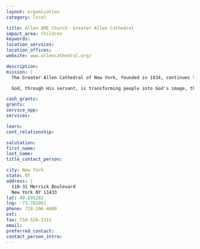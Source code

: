 ```yaml
---
layout: organization
category: local

title: Allen AME Church- Greater Allen Cathedral
impact_area: Children
keywords: 
location_services: 
location_offices: 
website: www.allencathedral.org/

description: 
mission: |
  The Greater Allen Cathedral of New York, founded in 1834, continues to demonstrate a strong commitment to God and to God's people. Pastor Floyd H. Flake and Co-Pastor M.Elaine Flake have led the congregation to unparalleled heights through obedience to God's vision, praise and worship, Christian education, basic education, economic empowerment and political and social action.

  God, through His servant, is transforming people into God's image, the church into a place of salvation, power, health and wholeness, and the community into a village; a good place to live because of people who care.

cash_grants: 
grants: 
service_opp: 
services: 

learn: 
cont_relationship: 

salutation: 
first_name: 
last_name: 
title_contact_person: 

city: New York
state: NY
address: |
  110-31 Merrick Boulevard  
  New York NY 11433
lat: 40.695282
lng: -73.782061
phone: 718-206-4600
ext: 
fax: 718-526-1311
email: 
preferred_contact: 
contact_person_intro: 
---
```

